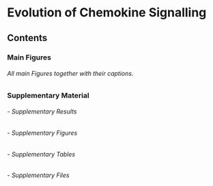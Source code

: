 # Evolution of Chemokine Signalling

## Contents

### Main Figures

###### All main Figures together with their captions.

### Supplementary Material

###### - Supplementary Results
###### - Supplementary Figures
###### - Supplementary Tables
###### - Supplementary Files
